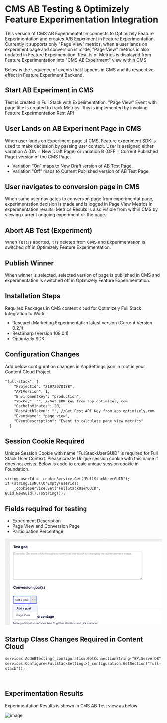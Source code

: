 # CMS AB Testing  & Optimizely Feature Experimentation Integration

This version of CMS AB Experimentation connects to Optimizely Feature Experimentation and creates A/B Experiment  in Feature Experimentation. Currently it supports only "Page View" metrics, when a user lands on experiment page and conversion is made, "Page View" metrics is also updated in Feature Expeimenation. Results of Metrics is displayed from Feature Experimentation into "CMS AB Expeirment" view within CMS.

Below is the sequence of events that happens in CMS and its respective effect in Feature Experiment Backend.

## Start AB Experiment in CMS
Test is created in Full Stack with Experimentation. "Page View" Event with page title is created to track Metrics. This is implemented by invoking Feature Expeirmentation Rest API

## User Lands on AB Experiment Page in CMS
When user lands on Experiment page of CMS, Feature experiment SDK is used to make decission by passing user context. User is assigned either variation A (ON = New Draft Page) or variation B (OFF = Current Published Page) version of the CMS Page. 

* Variation “On” maps to New Draft version of AB Test Page.
* Variation “Off” maps to Current Published version of AB Test Page.

## User navigates to conversion page in CMS
When same user navigates to conversion page from experimentat page, experimentation decision is made and is logged in Page View Metrics in experimentation results. Metrics Results is also visible from within CMS by viewing current ongoing experiment on the page.

## Abort AB Test (Experiment)
When Test is aborted, it is deleted from CMS and Experimentation is switched off in Optimizely Feature Experimentation.

## Publish Winner
When winner is selected, selected version of page is published in CMS and experimentation is switched off in Optimizely Feature Experimentation.
 
## Installation Steps
Required Packages in CMS content cloud for Optimizely Full Stack Integration to Work
* Research.Marketing.Experimentation latest version (Current Version 0.2.1)
* RestSharp (Version 108.0.1)
* Optimizely SDK

## Configuration Changes
Add below configuration changes in AppSettings.json in root in your Content Cloud Project

```
"full-stack": {
    "ProjectId": "21972070188",
    "APIVersion": 1,
    "EnviromentKey": "production",
    "SDKKey": "", //Get SDK key from app.optimizely.com
    "CacheInMinutes": 20,
    "RestAuthToken": "", //Get Rest API Key from app.optimizely.com
    "EventName": "page_view",
    "EventDescription": "Event to calculate page view metrics"
  }
```
## Session Cookie Required
Unique Session Cookie with name “FullStackUserGUID” is required for Full Stack User Context. Please create Unique session cookie with this name if does not exists.
Below is code to create unique session cookie in Foundation.

```
string userId = _cookieService.Get("FullStackUserGUID");
if (string.IsNullOrEmpty(userId))
	_cookieService.Set("FullStackUserGUID", Guid.NewGuid().ToString());
```

## Fields required for testing 

* Experiment Description
* Page View and Conversion Page
* Participation Percentage

![Screenshot1](images/Screenshot1.png?raw=true "Screenshot1")


## Startup Class Changes Required in Content Cloud 

```
services.AddABTesting(_configuration.GetConnectionString("EPiServerDB"));
services.Configure<FullStackSettings>(_configuration.GetSection("full-stack"));
```
 
## Experimentation Results
Experimentation Results is shown in CMS AB Test view as below

![image](https://user-images.githubusercontent.com/16465622/200676280-c89cfac6-ffed-4290-bbc4-5021ce63611e.png)

